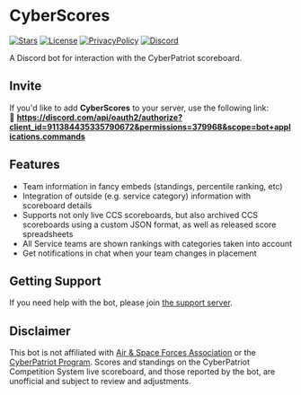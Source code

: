 # CyberScores

[![Stars](https://img.shields.io/github/stars/matthewzring/CyberScores?label=Stars)](https://github.com/matthewzring/CyberScores/stargazers)
[![License](https://img.shields.io/github/license/matthewzring/CyberScores?label=License)](https://github.com/matthewzring/CyberScores/blob/master/LICENSE)
[![PrivacyPolicy](https://img.shields.io/badge/Privacy%20Policy--lightgrey.svg?style=social)](https://gist.github.com/matthewzring/3c470b4284d24f750f11681c21631117#privacy-policy)
[![Discord](https://discordapp.com/api/guilds/301768361136750592/widget.png)](https://discord.gg/FqPbspP)

A Discord bot for interaction with the CyberPatriot scoreboard.

## Invite
If you'd like to add **CyberScores** to your server, use the following link:<br>
🔗 **https://discord.com/api/oauth2/authorize?client_id=911384435335790672&permissions=379968&scope=bot+applications.commands**

## Features
  * Team information in fancy embeds (standings, percentile ranking, etc)
  * Integration of outside (e.g. service category) information with scoreboard details
  * Supports not only live CCS scoreboards, but also archived CCS scoreboards using a custom JSON format, as well as released score spreadsheets
  * All Service teams are shown rankings with categories taken into account
  * Get notifications in chat when your team changes in placement

## Getting Support
If you need help with the bot, please join [the support server](https://discord.gg/FqPbspP).

## Disclaimer
This bot is not affiliated with [Air & Space Forces Association](https://www.afa.org/) or the [CyberPatriot Program](https://www.uscyberpatriot.org/). Scores and standings on the CyberPatriot Competition System live scoreboard, and those reported by the bot, are unofficial and subject to review and adjustments.